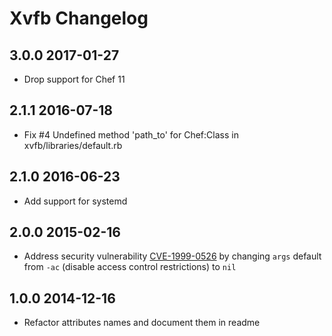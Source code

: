 # Xvfb Changelog

## 3.0.0 2017-01-27

- Drop support for Chef 11

## 2.1.1 2016-07-18

- Fix #4 Undefined method 'path_to' for Chef:Class in xvfb/libraries/default.rb

## 2.1.0 2016-06-23

- Add support for systemd

## 2.0.0 2015-02-16

- Address security vulnerability [CVE-1999-0526](http://web.nvd.nist.gov/view/vuln/detail?vulnId=CVE-1999-0526) by
changing `args` default from `-ac` (disable access control restrictions) to `nil`

## 1.0.0 2014-12-16

- Refactor attributes names and document them in readme
